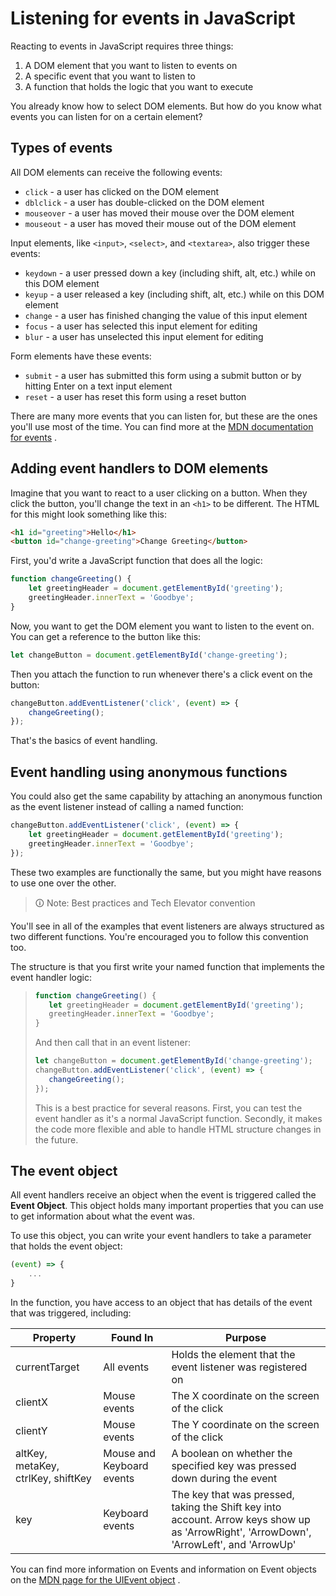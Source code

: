 # Listening for events in JavaScript

Reacting to events in JavaScript requires three things:

1.  A DOM element that you want to listen to events on
2.  A specific event that you want to listen to
3.  A function that holds the logic that you want to execute

You already know how to select DOM elements. But how do you know what events you can listen for on a certain element?

## Types of events

All DOM elements can receive the following events:

-   `click` - a user has clicked on the DOM element
-   `dblclick` - a user has double-clicked on the DOM element
-   `mouseover` - a user has moved their mouse over the DOM element
-   `mouseout` - a user has moved their mouse out of the DOM element

Input elements, like `<input>`, `<select>`, and `<textarea>`, also trigger these events:

-   `keydown` - a user pressed down a key (including shift, alt, etc.) while on this DOM element
-   `keyup` - a user released a key (including shift, alt, etc.) while on this DOM element
-   `change` - a user has finished changing the value of this input element
-   `focus` - a user has selected this input element for editing
-   `blur` - a user has unselected this input element for editing

Form elements have these events:

-   `submit` - a user has submitted this form using a submit button or by hitting Enter on a text input element
-   `reset` - a user has reset this form using a reset button

There are many more events that you can listen for, but these are the ones you'll use most of the time. You can find more at the [MDN documentation for events](https://developer.mozilla.org/en-US/docs/Web/Events) .

## Adding event handlers to DOM elements

Imagine that you want to react to a user clicking on a button. When they click the button, you'll change the text in an `<h1>` to be different. The HTML for this might look something like this:

```html
<h1 id="greeting">Hello</h1>
<button id="change-greeting">Change Greeting</button>
```

First, you'd write a JavaScript function that does all the logic:

```js
function changeGreeting() {
    let greetingHeader = document.getElementById('greeting');
    greetingHeader.innerText = 'Goodbye';
}
```

Now, you want to get the DOM element you want to listen to the event on. You can get a reference to the button like this:

```js
let changeButton = document.getElementById('change-greeting');
```

Then you attach the function to run whenever there's a click event on the button:

```js
changeButton.addEventListener('click', (event) => {
    changeGreeting();
});
```

That's the basics of event handling.

## Event handling using anonymous functions

You could also get the same capability by attaching an anonymous function as the event listener instead of calling a named function:

```js
changeButton.addEventListener('click', (event) => {
    let greetingHeader = document.getElementById('greeting');
    greetingHeader.innerText = 'Goodbye';
});
```

These two examples are functionally the same, but you might have reasons to use one over the other.

>🛈 Note: Best practices and Tech Elevator convention
>
You'll see in all of the examples that event listeners are always structured as two different functions. You're encouraged you to follow this convention too.
>
The structure is that you first write your named function that implements the event handler logic:
>
>```js
>function changeGreeting() {
>    let greetingHeader = document.getElementById('greeting');
>    greetingHeader.innerText = 'Goodbye';
>}
>```
>
>And then call that in an event listener:
>
>```js
>let changeButton = document.getElementById('change-greeting');
>changeButton.addEventListener('click', (event) => {
>    changeGreeting();
>});
>```
>
>This is a best practice for several reasons. First, you can test the event handler as it's a normal JavaScript function. Secondly, it makes the code more flexible and able to handle HTML structure changes in the future.

## The event object

All event handlers receive an object when the event is triggered called the **Event Object**. This object holds many important properties that you can use to get information about what the event was.

To use this object, you can write your event handlers to take a parameter that holds the event object:

```js
(event) => {
    ...
}
```

In the function, you have access to an object that has details of the event that was triggered, including:

| **Property**                       | **Found In**              | **Purpose**                                                                                                                              |
| ---------------------------------- | ------------------------- | ---------------------------------------------------------------------------------------------------------------------------------------- |
| currentTarget                      | All events                | Holds the element that the event listener was registered on                                                                              |
| clientX                            | Mouse events              | The X coordinate on the screen of the click                                                                                              |
| clientY                            | Mouse events              | The Y coordinate on the screen of the click                                                                                              |
| altKey, metaKey, ctrlKey, shiftKey | Mouse and Keyboard events | A boolean on whether the specified key was pressed down during the event                                                                 |
| key                                | Keyboard events           | The key that was pressed, taking the Shift key into account. Arrow keys show up as 'ArrowRight', 'ArrowDown', 'ArrowLeft', and 'ArrowUp' |

You can find more information on Events and information on Event objects on the [MDN page for the UIEvent object](https://developer.mozilla.org/en-US/docs/Web/API/UIEvent) .